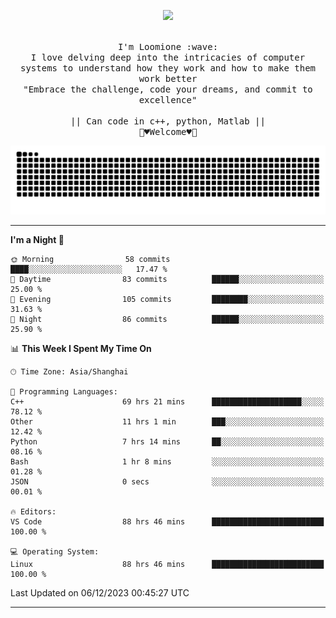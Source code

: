 <p align="center"><img src="https://i.imgur.com/A6bWGFl.gif"/></p>

<p align="center">
  <br />
  <samp>
    I'm Loomione :wave:
    <br />
    I love delving deep into the intricacies of computer systems to understand how they work and how to make them work better
    <br />
    "Embrace the challenge, code your dreams, and commit to excellence"
    <br>
                  <br> || Can code in c++, python, Matlab || <br>
                             🌼♥️Welcome♥️🥰
  </samp>
</p> 
<div align="center">
<picture>
  <source media="(prefers-color-scheme: dark)" srcset="https://raw.githubusercontent.com/Loomione/Loomione/output/github-contribution-grid-snake-dark.svg">
  <source media="(prefers-color-scheme: light)" srcset="https://raw.githubusercontent.com/Loomione/Loomione/output/github-contribution-grid-snake.svg">
  <img alt="github contribution grid snake animation" src="https://raw.githubusercontent.com/Loomione/Loomione/output/github-contribution-grid-snake.svg">
</picture>
</div>

-------

<!--START_SECTION:waka-->
**I'm a Night 🦉** 

```text
🌞 Morning                58 commits          ████░░░░░░░░░░░░░░░░░░░░░   17.47 % 
🌆 Daytime                83 commits          ██████░░░░░░░░░░░░░░░░░░░   25.00 % 
🌃 Evening                105 commits         ████████░░░░░░░░░░░░░░░░░   31.63 % 
🌙 Night                  86 commits          ██████░░░░░░░░░░░░░░░░░░░   25.90 % 
```


📊 **This Week I Spent My Time On** 

```text
🕑︎ Time Zone: Asia/Shanghai

💬 Programming Languages: 
C++                      69 hrs 21 mins      ████████████████████░░░░░   78.12 % 
Other                    11 hrs 1 min        ███░░░░░░░░░░░░░░░░░░░░░░   12.42 % 
Python                   7 hrs 14 mins       ██░░░░░░░░░░░░░░░░░░░░░░░   08.16 % 
Bash                     1 hr 8 mins         ░░░░░░░░░░░░░░░░░░░░░░░░░   01.28 % 
JSON                     0 secs              ░░░░░░░░░░░░░░░░░░░░░░░░░   00.01 % 

🔥 Editors: 
VS Code                  88 hrs 46 mins      █████████████████████████   100.00 % 

💻 Operating System: 
Linux                    88 hrs 46 mins      █████████████████████████   100.00 % 
```


 Last Updated on 06/12/2023 00:45:27 UTC
<!--END_SECTION:waka-->
-------




